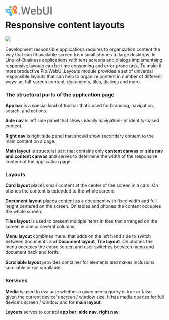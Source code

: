 # <img src="https://github.com/pip-webui/pip-webui/raw/master/doc/Logo.png" alt="Pip.WebUI Logo" style="max-width:30%"> <br/> Responsive content layouts

![](https://img.shields.io/badge/license-MIT-blue.svg)

Development responsible applications requires to organization content the way that can fit available screen from small phones to large desktops. In Line-of-Business applications with tens screens and dialogs implementaing responsive layouts can be time consuming and error prone task. To make it more productive Pip.WebUI.Layouts module provides a set of universal responsible layouts that can help to organize content in number of different ways: as full-screen content, documents, tiles, dialogs and more.

### The structural parts of the application page

**App bar** is a special kind of toolbar that’s used for branding, navigation, search, and actions.

**Side nav** is left side panel that shows ideally navigation- or identity-based content. 

**Right nav** is right side panel that should show secondary content to the main content on a page.

**Main layout** is structural part that contains only **content canvas** or **side nav and content canvas** and serves to determine the width of the responsive content of the application page.

### Layouts

**Card layout** places small content at the center of the screen in a card. On phones the content is extended to the whole screen.

**Document layout** places content as a document with fixed width and full height centered on the screen. On tables and phones the content occupies the whole screen.

**Tiles layout** is used to present multiple items in tiles that arranged on the screen in one or several columns.

**Menu layout** combines menu that adds on the left hand side to switch between documents and **Document layout**, **Tile layout**. On phones the menu occupies the entire screen and user switches between menu and document back and forth. 

**Scrollable layout** provides container for elements and makes inclusions scrollable or not scrollable.

### Services

**Media** is used to evaluate whether a given media query is true or false given the current device's screen / window size. It has media queries for full device's screen / window and for **main layout**.

**Layouts** serves to control **app bar**, **side nav**, **right nav**.
